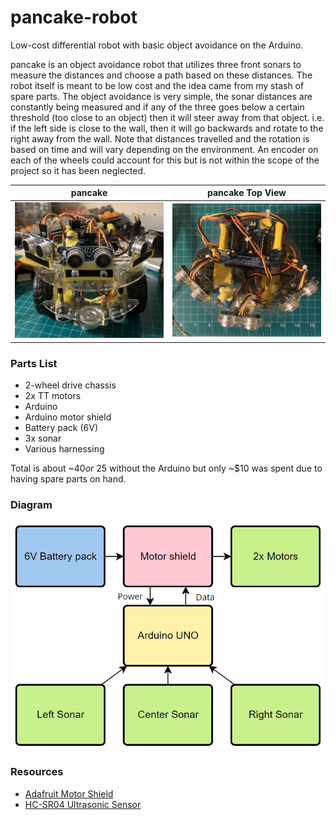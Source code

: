 # pancake-robot
Low-cost differential robot with basic object avoidance on the Arduino.

pancake is an object avoidance robot that utilizes three front sonars to measure the distances and choose a path based on these distances. The robot itself is meant to be low cost and the idea came from my stash of spare parts. The object avoidance is very simple, the sonar distances are constantly being measured and if any of the three goes below a certain threshold (too close to an object) then it will steer away from that object. i.e. if the left side is close to the wall, then it will go backwards and rotate to the right away from the wall. Note that distances travelled and the rotation is based on time and will vary depending on the environment. An encoder on each of the wheels could account for this but is not within the scope of the project so it has been neglected.

| pancake | pancake Top View |
|:--------:|:-----------------:|
|![pancake](./media/pancake.jpg)|![dumpling_top](./media/pancake_top.jpg)|

### Parts List

- 2-wheel drive chassis
- 2x TT motors
- Arduino
- Arduino motor shield
- Battery pack (6V)
- 3x sonar
- Various harnessing

Total is about ~$40 or ~$25 without the Arduino but only ~$10 was spent due to having spare parts on hand.

### Diagram

<p align="center">
	<img src="./media/diagram.png">
</p>

### Resources

- [Adafruit Motor Shield](https://learn.adafruit.com/adafruit-motor-shield)
- [HC-SR04 Ultrasonic Sensor](https://howtomechatronics.com/tutorials/arduino/ultrasonic-sensor-hc-sr04/)
